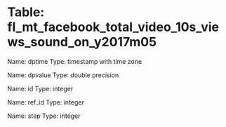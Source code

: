 Table: fl_mt_facebook_total_video_10s_views_sound_on_y2017m05
=============================================================

Name: dptime
Type: timestamp with time zone

Name: dpvalue
Type: double precision

Name: id
Type: integer

Name: ref_id
Type: integer

Name: step
Type: integer

